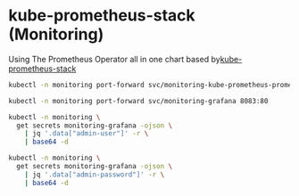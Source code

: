 # kube-prometheus-stack (Monitoring)

Using The Prometheus Operator all in one chart based by[kube-prometheus-stack](https://github.com/prometheus-community/helm-charts/tree/main/charts/kube-prometheus-stack)

<!--prometheus-port-forward-start-->
```sh
kubectl -n monitoring port-forward svc/monitoring-kube-prometheus-prometheus 9090
```
<!--prometheus-port-forward-end-->

<!--grafana-port-forward-start-->
```sh
kubectl -n monitoring port-forward svc/monitoring-grafana 8083:80
```
<!--grafana-port-forward-end-->

<!--grafana-admin-username-start-->
```sh
kubectl -n monitoring \
  get secrets monitoring-grafana -ojson \
    | jq '.data["admin-user"]' -r \
    | base64 -d  
```
<!--grafana-admin-username-end-->

<!--grafana-admin-password-start-->
```sh
kubectl -n monitoring \
  get secrets monitoring-grafana -ojson \
    | jq '.data["admin-password"]' -r \
    | base64 -d
```
<!--grafana-admin-password-end-->
